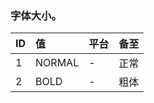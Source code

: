 ###  字体大小。



| ID  | 值  |  平台 | 备至  |
| :------------ | :------------ | :------------ | :------------ |
|  1 | NORMAL    |  - | 正常   |
| 2  |  BOLD   |  - |  粗体 |